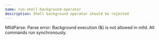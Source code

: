 ```yaml
---
name: run-shell-background-operator
description: Shell background operator should be rejected
---
```


MlldParse: Parse error: Background execution (&) is not allowed in mlld. All commands run synchronously.